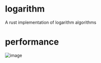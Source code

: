 # logarithm
A rust implementation of logarithm algorithms

# performance
![image](https://user-images.githubusercontent.com/20506/184529705-df6121f2-b6ae-4318-8f7c-ffb81af04956.png)
